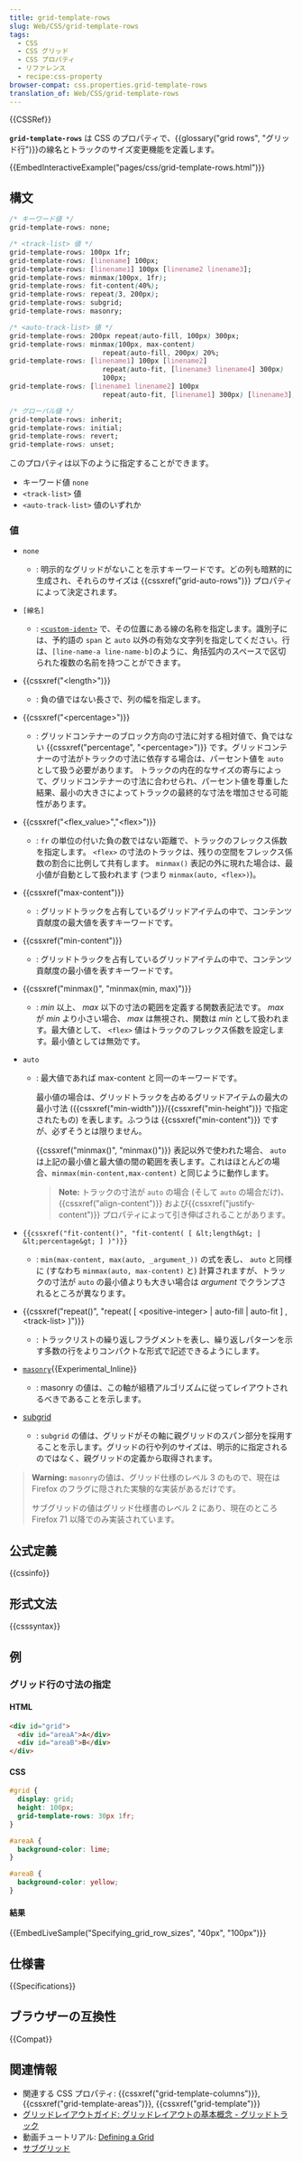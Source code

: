 ```yaml
---
title: grid-template-rows
slug: Web/CSS/grid-template-rows
tags:
  - CSS
  - CSS グリッド
  - CSS プロパティ
  - リファレンス
  - recipe:css-property
browser-compat: css.properties.grid-template-rows
translation_of: Web/CSS/grid-template-rows
---
```

{{CSSRef}}

**`grid-template-rows`** は CSS のプロパティで、{{glossary("grid rows", "グリッド行")}}の線名とトラックのサイズ変更機能を定義します。

{{EmbedInteractiveExample("pages/css/grid-template-rows.html")}}

## 構文

```css
/* キーワード値 */
grid-template-rows: none;

/* <track-list> 値 */
grid-template-rows: 100px 1fr;
grid-template-rows: [linename] 100px;
grid-template-rows: [linename1] 100px [linename2 linename3];
grid-template-rows: minmax(100px, 1fr);
grid-template-rows: fit-content(40%);
grid-template-rows: repeat(3, 200px);
grid-template-rows: subgrid;
grid-template-rows: masonry;

/* <auto-track-list> 値 */
grid-template-rows: 200px repeat(auto-fill, 100px) 300px;
grid-template-rows: minmax(100px, max-content)
                       repeat(auto-fill, 200px) 20%;
grid-template-rows: [linename1] 100px [linename2]
                       repeat(auto-fit, [linename3 linename4] 300px)
                       100px;
grid-template-rows: [linename1 linename2] 100px
                       repeat(auto-fit, [linename1] 300px) [linename3];

/* グローバル値 */
grid-template-rows: inherit;
grid-template-rows: initial;
grid-template-rows: revert;
grid-template-rows: unset;
```

このプロパティは以下のように指定することができます。

- キーワード値 `none`
- `<track-list>` 値
- `<auto-track-list>` 値のいずれか

### 値

- `none`
  - : 明示的なグリッドがないことを示すキーワードです。どの列も暗黙的に生成され、それらのサイズは {{cssxref("grid-auto-rows")}} プロパティによって決定されます。
- `[線名]`
  - : [`<custom-ident>`](/ja/docs/Web/CSS/custom-ident) で、その位置にある線の名称を指定します。識別子には、予約語の `span` と `auto` 以外の有効な文字列を指定してください。行は、`[line-name-a line-name-b]`のように、角括弧内のスペースで区切られた複数の名前を持つことができます。
- {{cssxref("&lt;length&gt;")}}
  - : 負の値ではない長さで、列の幅を指定します。
- {{cssxref("&lt;percentage&gt;")}}
  - : グリッドコンテナーのブロック方向の寸法に対する相対値で、負ではない {{cssxref("percentage", "&lt;percentage&gt;")}} です。グリッドコンテナーの寸法がトラックの寸法に依存する場合は、パーセント値を `auto` として扱う必要があります。
    トラックの内在的なサイズの寄与によって、グリッドコンテナーの寸法に合わせられ、パーセント値を尊重した結果、最小の大きさによってトラックの最終的な寸法を増加させる可能性があります。
- {{cssxref("&lt;flex_value&gt;","&lt;flex&gt;")}}
  - : `fr` の単位の付いた負の数ではない距離で、トラックのフレックス係数を指定します。 `<flex>` の寸法のトラックは、残りの空間をフレックス係数の割合に比例して共有します。    `minmax()` 表記の外に現れた場合は、最小値が自動として扱われます (つまり `minmax(auto, <flex>)`)。
- {{cssxref("max-content")}}
  - : グリッドトラックを占有しているグリッドアイテムの中で、コンテンツ貢献度の最大値を表すキーワードです。
- {{cssxref("min-content")}}
  - : グリッドトラックを占有しているグリッドアイテムの中で、コンテンツ貢献度の最小値を表すキーワードです。
- {{cssxref("minmax()", "minmax(min, max)")}}
  - : _min_ 以上、 _max_ 以下の寸法の範囲を定義する関数表記法です。 _max_ が _min_ より小さい場合、 _max_ は無視され、関数は _min_ として扱われます。最大値として、 `<flex>` 値はトラックのフレックス係数を設定します。最小値としては無効です。
- `auto`

  - : 最大値であれば max-content と同一のキーワードです。

    最小値の場合は、グリッドトラックを占めるグリッドアイテムの最大の最小寸法 ({{cssxref("min-width")}}/{{cssxref("min-height")}} で指定されたもの) を表します。ふつうは {{cssxref("min-content")}} ですが、必ずそうとは限りません。

    {{cssxref("minmax()", "minmax()")}} 表記以外で使われた場合、 `auto` は上記の最小値と最大値の間の範囲を表します。これはほとんどの場合、`minmax(min-content,max-content)` と同じように動作します。

    > **Note:** トラックの寸法が `auto` の場合 (そして `auto` の場合だけ)、 {{cssxref("align-content")}} および{{cssxref("justify-content")}} プロパティによって引き伸ばされることがあります。

- `{{cssxref("fit-content()", "fit-content( [ &lt;length&gt; | &lt;percentage&gt; ] )")}}`
  - : `min(max-content, max(auto, _argument_))` の式を表し、 `auto` と同様に (すなわち `minmax(auto, max-content)` と) 計算されますが、トラックの寸法が `auto` の最小値よりも大きい場合は _argument_ でクランプされるところが異なります。
- {{cssxref("repeat()", "repeat( [ &lt;positive-integer&gt; | auto-fill | auto-fit ] , &lt;track-list&gt; )")}}
  - : トラックリストの繰り返しフラグメントを表し、繰り返しパターンを示す多数の行をよりコンパクトな形式で記述できるようにします。
- [`masonry`](/ja/docs/Web/CSS/CSS_Grid_Layout/Masonry_Layout){{Experimental_Inline}}
  - : masonry の値は、この軸が組積アルゴリズムに従ってレイアウトされるべきであることを示します。
- [subgrid](/ja/docs/Web/CSS/CSS_Grid_Layout/Subgrid)
  - : `subgrid` の値は、グリッドがその軸に親グリッドのスパン部分を採用することを示します。グリッドの行や列のサイズは、明示的に指定されるのではなく、親グリッドの定義から取得されます。

> **Warning:** `masonry`の値は、グリッド仕様のレベル 3 のもので、現在は Firefox のフラグに隠された実験的な実装があるだけです。
>
> サブグリッドの値はグリッド仕様書のレベル 2 にあり、現在のところ Firefox 71 以降でのみ実装されています。

## 公式定義

{{cssinfo}}

## 形式文法

{{csssyntax}}

## 例

### グリッド行の寸法の指定

#### HTML

```html
<div id="grid">
  <div id="areaA">A</div>
  <div id="areaB">B</div>
</div>
```

#### CSS

```css
#grid {
  display: grid;
  height: 100px;
  grid-template-rows: 30px 1fr;
}

#areaA {
  background-color: lime;
}

#areaB {
  background-color: yellow;
}
```

#### 結果

{{EmbedLiveSample("Specifying_grid_row_sizes", "40px", "100px")}}

## 仕様書

{{Specifications}}

## ブラウザーの互換性

{{Compat}}

## 関連情報

- 関連する CSS プロパティ: {{cssxref("grid-template-columns")}}, {{cssxref("grid-template-areas")}}, {{cssxref("grid-template")}}
- [グリッドレイアウトガイド: グリッドレイアウトの基本概念 - グリッドトラック](/ja/docs/Web/CSS/CSS_Grid_Layout/Basic_Concepts_of_Grid_Layout#グリッドトラック)
- 動画チュートリアル: [Defining a Grid](https://gridbyexample.com/video/series-define-a-grid/)
- [サブグリッド](/ja/docs/Web/CSS/CSS_Grid_Layout/Subgrid)
